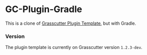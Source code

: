 # GC-Plugin-Gradle
This is a clone of [Grasscutter Plugin Template](https://raw.githubusercontent.com/Grasscutters/PluginTemplate), but with Gradle.

### Version
The plugin template is currently on Grasscutter version `1.2.3-dev`.
